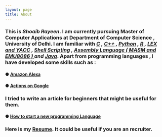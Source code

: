 ```yaml
---
layout: page
title: About
---
```


### This is **_Shoaib Rayeen_**. I am currently pursuing Master of Computer Applications at Department of Computer Science , University of Delhi. I am familiar with _[C](https://github.com/shoaibrayeen/Cplusplus-and-C) , [C++](https://github.com/shoaibrayeen/Cplusplus-and-C) , [Python](https://github.com/shoaibrayeen/Python) , [R](https://github.com/shoaibrayeen/R) , [LEX and YACC](https://github.com/shoaibrayeen/Lex-and-Yacc) , [Shell Scripting](https://github.com/shoaibrayeen/Shell-Programming) , [Assembly Language ( MASM and EMU8086 ) ](https://github.com/shoaibrayeen/Assembly-Language) and [Java](https://github.com/shoaibrayeen/Java)_. Apart from programming languages , I have developed some skills such as :  

#### ● [Amazon Alexa](/doc/amazon_alexa)
#### ● [Actions on Google](/doc/Actions_on_Google)

### I tried to write an article for beginners that might be useful for them.
#### ● [How to start a new programming Language](/doc/start_a_new_programming_language) 


### Here is my [Resume](/doc/resume). It could be useful if you are an recruiter.
